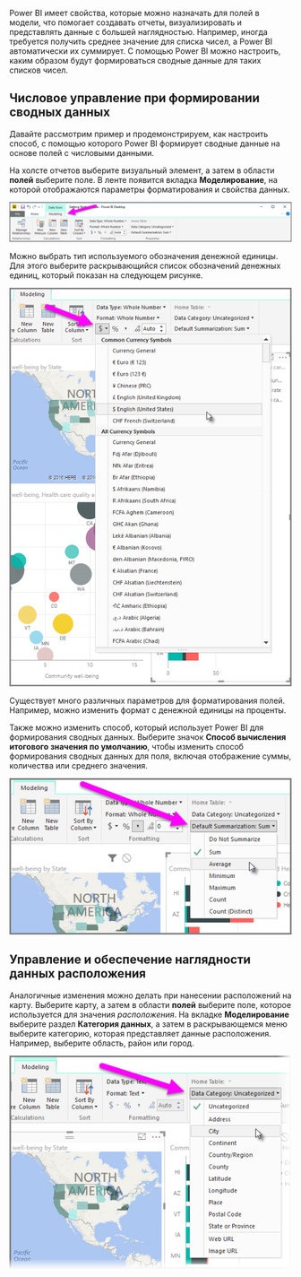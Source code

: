 Power BI имеет свойства, которые можно назначать для полей в модели, что помогает создавать отчеты, визуализировать и представлять данные с большей наглядностью. Например, иногда требуется получить среднее значение для списка чисел, а Power BI автоматически их суммирует. С помощью Power BI можно настроить, каким образом будут формироваться сводные данные для таких списков чисел.

## <a name="numeric-control-over-summarization"></a>Числовое управление при формировании сводных данных
Давайте рассмотрим пример и продемонстрируем, как настроить способ, с помощью которого Power BI формирует сводные данные на основе полей с числовыми данными.

На холсте отчетов выберите визуальный элемент, а затем в области **полей** выберите поле. В ленте появится вкладка **Моделирование**, на которой отображаются параметры форматирования и свойства данных.

![](media/3-11d-customize-summarization-categorization/3-11d_1.png)

Можно выбрать тип используемого обозначения денежной единицы. Для этого выберите раскрывающийся список обозначений денежных единиц, который показан на следующем рисунке.

![](media/3-11d-customize-summarization-categorization/3-11d_2.png)

Существует много различных параметров для форматирования полей. Например, можно изменить формат с денежной единицы на проценты.

Также можно изменить способ, который использует Power BI для формирования сводных данных. Выберите значок **Способ вычисления итогового значения по умолчанию**, чтобы изменить способ формирования сводных данных для поля, включая отображение суммы, количества или среднего значения.

![](media/3-11d-customize-summarization-categorization/3-11d_3.png)

## <a name="manage-and-clarify-your-location-data"></a>Управление и обеспечение наглядности данных расположения
Аналогичные изменения можно делать при нанесении расположений на карту. Выберите карту, а затем в области **полей** выберите поле, которое используется для значения *расположения*. На вкладке **Моделирование** выберите раздел **Категория данных**, а затем в раскрывающемся меню выберите категорию, которая представляет данные расположения. Например, выберите область, район или город.

![](media/3-11d-customize-summarization-categorization/3-11d_4.png)

